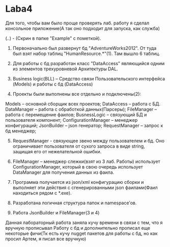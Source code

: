 # Laba4

Для того, чтобы вам было проще проверять лаб. работу я сделал консольное приложение(А так оно подходит для запуска, как служба)

(..) - (Скрин в папке "Example" c пометкой).

1) Первоначально был развернут бд "AdventureWorks2012". От туда был взят набор таблиц "HumanResource.*"(1). Там вышло 6 таблиц.

2) Для работы с бд разработан класс "DataAccess" являющийся одним из элементов трехуровневой Архитектуры DAL.

3) Business logic(BLL) – Средство связи Пользовательского интерфейса (Models) и работы с бд (DataAccess)

4) Проекты были выполнены все отдельно и подключены(2):

Models – основной сборщик всех проектов;
DataAccess – работа с БД.
DataManager – работа с обработкой данных(Парсеры);
FileManager – работа с перемещение фаилов;
BusnessLogic – связующий БД и пользователя компонент;
ConfigurationManager – менеджер конфигураций;
JsonBuilder – json генератор;
RequestManager – запрос к бд менеджер; 

5) RequestManager - связующее звено между пользователем и бд. Оно ограничивает пользователя от сухого запроса в виде string, защищая его от нежелательной ошибки.

6) FileManager – менеджер слежки(взят из 3 лаб. Работы) использует ConfigurationManager, который в свою очередь использует DataManager для получения данных из фаила.

7) Программа получается из json/xml конфигурацию сборки и выполняет эти действия с сгенерированными json фаилами(Фаил находиться рядом с *.exe).

8) Разработана логичная структура папок и namespace’ов.

9) Работа JsonBuilder и FileManager(3 и 4)

Данная лабораторный работа заняла кучу времени в связи с тем, что я вручную прописывал Работу с бд и дополнительно прописал еще некоторые фичи(Тк есть кучу nugget пакетов для работы с бд, но как просил Артем, я писал все вручную)

